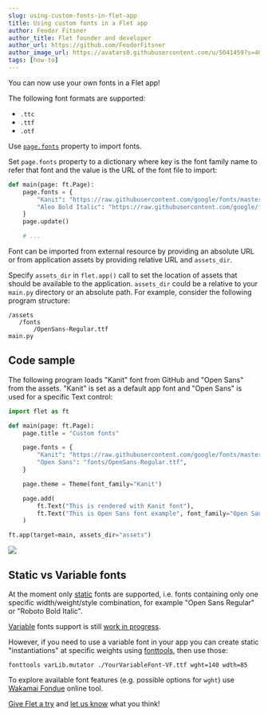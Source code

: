 ```yaml
---
slug: using-custom-fonts-in-flet-app
title: Using custom fonts in a Flet app
author: Feodor Fitsner
author_title: Flet founder and developer
author_url: https://github.com/FeodorFitsner
author_image_url: https://avatars0.githubusercontent.com/u/5041459?s=400&v=4
tags: [how-to]
---
```


You can now use your own fonts in a Flet app!

The following font formats are supported:

* `.ttc`
* `.ttf`
* `.otf`

Use [`page.fonts`](/docs/controls/page#fonts) property to import fonts.

Set `page.fonts` property to a dictionary where key is the font family name to refer that font and the value is the URL of the font file to import:

```python
def main(page: ft.Page):
    page.fonts = {
        "Kanit": "https://raw.githubusercontent.com/google/fonts/master/ofl/kanit/Kanit-Bold.ttf",
        "Aleo Bold Italic": "https://raw.githubusercontent.com/google/fonts/master/ofl/aleo/Aleo-BoldItalic.ttf"
    }
    page.update()

    # ...
```

Font can be imported from external resource by providing an absolute URL or from application assets by providing relative URL and `assets_dir`.

Specify `assets_dir` in `flet.app()` call to set the location of assets that should be available to the application. `assets_dir` could be a relative to your `main.py` directory or an absolute path. For example, consider the following program structure:

```
/assets
   /fonts
       /OpenSans-Regular.ttf
main.py
```

## Code sample

The following program loads "Kanit" font from GitHub and "Open Sans" from the assets. "Kanit" is set as a default app font and "Open Sans" is used for a specific Text control:

```python
import flet as ft

def main(page: ft.Page):
    page.title = "Custom fonts"

    page.fonts = {
        "Kanit": "https://raw.githubusercontent.com/google/fonts/master/ofl/kanit/Kanit-Bold.ttf",
        "Open Sans": "fonts/OpenSans-Regular.ttf",
    }

    page.theme = Theme(font_family="Kanit")

    page.add(
        ft.Text("This is rendered with Kanit font"),
        ft.Text("This is Open Sans font example", font_family="Open Sans"),
    )

ft.app(target=main, assets_dir="assets")
```

<img src="/img/blog/using-custom-fonts-in-flet-app/custom-fonts-example.png" className="screenshot-50" />

## Static vs Variable fonts

At the moment only [static](https://developer.mozilla.org/en-US/docs/Web/CSS/CSS_Fonts/Variable_Fonts_Guide#standard_or_static_fonts) fonts are supported, i.e. fonts containing only one specific width/weight/style combination, for example "Open Sans Regular" or "Roboto Bold Italic".

[Variable](https://developer.mozilla.org/en-US/docs/Web/CSS/CSS_Fonts/Variable_Fonts_Guide#variable_fonts) fonts support is still [work in progress](https://github.com/flutter/flutter/issues/33709).

However, if you need to use a variable font in your app you can create static "instantiations" at specific weights using [fonttools](https://pypi.org/project/fonttools/), then use those:

    fonttools varLib.mutator ./YourVariableFont-VF.ttf wght=140 wdth=85

To explore available font features (e.g. possible options for `wght`) use [Wakamai Fondue](https://wakamaifondue.com/beta/) online tool.

[Give Flet a try](/docs/guides/python/getting-started) and [let us know](https://discord.gg/dzWXP8SHG8) what you think!

